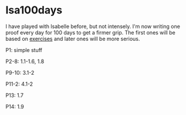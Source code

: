 # Isa100days

I have played with Isabelle before, but not intensely.
I'm now writing one proof every day for 100 days to get a firmer grip.
The first ones will be based on [exercises](https://isabelle.in.tum.de/exercises/) and later ones will be more serious.

P1: simple stuff

P2-8: 1.1-1.6, 1.8

P9-10: 3.1-2

P11-2: 4.1-2

P13: 1.7

P14: 1.9
